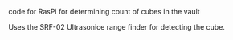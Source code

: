 
code for RasPi for determining count of cubes in the vault

Uses the SRF-02 Ultrasonice range finder for detecting the cube.
